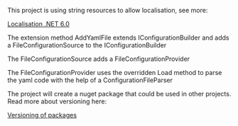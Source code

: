 ﻿﻿This project is using string resources to allow localisation, see more:

﻿[Localisation .NET 6.0](https://docs.microsoft.com/en-us/aspnet/core/fundamentals/localization?view=aspnetcore-6.0)

The extension method AddYamlFile extends IConfigurationBuilder and adds a FileConfigurationSource to the IConfigurationBuilder

The FileConfigurationSource adds a FileConfigurationProvider

The FileConfigurationProvider uses the overridden Load method to parse the yaml code with the help of a ConfigurationFileParser

The project will create a nuget package that could be used in other projects. Read more about versioning here:

[Versioning of packages](https://docs.microsoft.com/en-gb/nuget/concepts/package-versioning)

